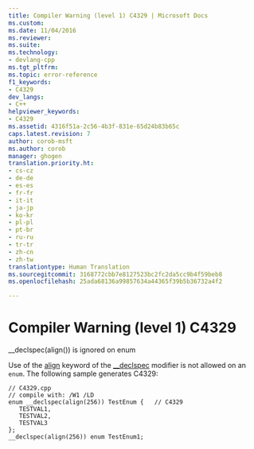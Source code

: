 ```yaml
---
title: Compiler Warning (level 1) C4329 | Microsoft Docs
ms.custom: 
ms.date: 11/04/2016
ms.reviewer: 
ms.suite: 
ms.technology:
- devlang-cpp
ms.tgt_pltfrm: 
ms.topic: error-reference
f1_keywords:
- C4329
dev_langs:
- C++
helpviewer_keywords:
- C4329
ms.assetid: 4316f51a-2c56-4b3f-831e-65d24b83b65c
caps.latest.revision: 7
author: corob-msft
ms.author: corob
manager: ghogen
translation.priority.ht:
- cs-cz
- de-de
- es-es
- fr-fr
- it-it
- ja-jp
- ko-kr
- pl-pl
- pt-br
- ru-ru
- tr-tr
- zh-cn
- zh-tw
translationtype: Human Translation
ms.sourcegitcommit: 3168772cbb7e8127523bc2fc2da5cc9b4f59beb8
ms.openlocfilehash: 25ada68136a99857634a44365f39b5b36732a4f2

---
```

# Compiler Warning (level 1) C4329
__declspec(align()) is ignored on enum  
  
 Use of the [align](../../cpp/align-cpp.md) keyword of the [__declspec](../../cpp/declspec.md) modifier is not allowed on an `enum`. The following sample generates C4329:  
  
```  
// C4329.cpp  
// compile with: /W1 /LD  
enum __declspec(align(256)) TestEnum {   // C4329  
   TESTVAL1,  
   TESTVAL2,  
   TESTVAL3  
};  
__declspec(align(256)) enum TestEnum1;  
```


<!--HONumber=Jan17_HO2-->


